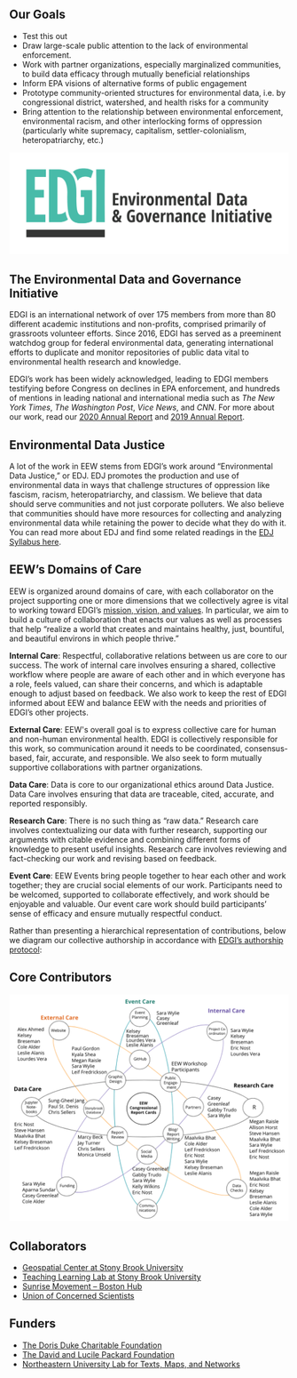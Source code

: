 <!--This is the main content file to edit for this page. It is embedded in src/pages/about.js. The page title comes from the .json in this same folder.-->

<!--The text at the top of this page is pulled from `eew-desc.md` in this folder-->

## Our Goals
* Test this out
* Draw large-scale public attention to the lack of environmental enforcement.
* Work with partner organizations, especially marginalized communities, to build data efficacy through mutually beneficial relationships
* Inform EPA visions of alternative forms of public engagement
* Prototype community-oriented structures for environmental data, i.e. by congressional district, watershed, and health risks for a community
* Bring attention to the relationship between environmental enforcement, environmental racism, and other interlocking forms of oppression (particularly white supremacy, capitalism, settler-colonialism, heteropatriarchy, etc.)

![Environmental Data and Governance Initiative logo](./EDGI-logo.png)

## The Environmental Data and Governance Initiative
EDGI is an international network of over 175 members from more than 80 different academic institutions and non-profits, comprised primarily of grassroots volunteer efforts. Since 2016, EDGI has served as a preeminent watchdog group for federal environmental data, generating international efforts to duplicate and monitor repositories of public data vital to environmental health research and knowledge.

EDGI’s work has been widely acknowledged, leading to EDGI members testifying before Congress on declines in EPA enforcement, and hundreds of mentions in leading national and international media such as *The New York Times*, *The Washington Post*, *Vice News*, and *CNN*. For more about our work, read our <a href="https://envirodatagov.org/publication/edgi-annual-report-2020/" target=_blank rel=noopener >2020 Annual Report</a> and <a href="https://envirodatagov.org/publication/edgi-annual-report-2019/" target=_blank rel=noopener >2019 Annual Report</a>. 

## Environmental Data Justice
A lot of the work in EEW stems from EDGI’s work around “Environmental Data Justice,” or EDJ. EDJ promotes the production and use of environmental data in ways that challenge structures of oppression like fascism, racism, heteropatriarchy, and classism. We believe that data should serve communities and not just corporate polluters. We also believe that communities should have more resources for collecting and analyzing environmental data while retaining the power to decide what they do with it. You can read more about EDJ and find some related readings in the <a href="https://drive.google.com/drive/folders/1F0N3NOxcZBmlDW57IyAnSTQ8XZtESEn1" target=_blank rel=noopener >EDJ Syllabus here</a>.

## EEW’s Domains of Care 
EEW is organized around domains of care, with each collaborator on the project supporting one or more dimensions that we collectively agree is vital to working toward EDGI’s <a href="https://envirodatagov.org/about/mission-vision-values/#:~:text=EDGI%20fosters%20the%20stewardship%20and,enable%20government%20and%20industry%20accountability." target=_blank rel=noopener >mission, vision, and values</a>. In particular, we aim to build a culture of collaboration that enacts our values as well as processes that help “realize a world that creates and maintains healthy, just, bountiful, and beautiful environs in which people thrive.” 

**Internal Care**: Respectful, collaborative relations between us are core to our success. The work of internal care involves ensuring a shared, collective workflow where people are aware of each other and in which everyone has a role, feels valued, can share their concerns, and which is adaptable enough to adjust based on feedback. We also work to keep the rest of EDGI informed about EEW and balance EEW with the needs and priorities of EDGI’s other projects.

**External Care**: EEW's overall goal is to express collective care for human and non-human environmental health. EDGI is collectively responsible for this work, so communication around it needs to be coordinated, consensus-based, fair, accurate, and responsible. We also seek to form mutually supportive collaborations with partner organizations.

**Data Care**: Data is core to our organizational ethics around Data Justice. Data Care involves ensuring that data are traceable, cited, accurate, and reported responsibly.

**Research Care**: There is no such thing as “raw data.” Research care involves contextualizing our data with further research, supporting our arguments with citable evidence and combining different forms of knowledge to present useful insights. Research care involves reviewing and fact-checking our work and revising based on feedback.

**Event Care**: EEW Events bring people together to hear each other and work together; they are crucial social elements of our work. Participants need to be welcomed, supported to collaborate effectively, and work should be enjoyable and valuable. Our event care work should build participants’ sense of efficacy and ensure mutually respectful conduct.

Rather than presenting a hierarchical representation of contributions, below we diagram our collective authorship in accordance with <a href="https://docs.google.com/document/d/1SZeIVuJ4kjosq9GXTx8AauEF4RJYOftYyuPsj68kVck/edit#heading=h.k0ozbm3wj762" target=_blank rel=noopener >EDGI’s authorship protocol</a>: 

## Core Contributors
![Diagram listing the names of core contributors on the EEW project, arranged by fields of care (data care, external care, event care, internal care, and research care)](./EEW-Authorship.png)

## Collaborators
- <a href="https://www.stonybrook.edu/commcms/gss/" target=_blank rel=noopener >Geospatial Center at Stony Brook University</a>
- <a href="http://apps.tlt.stonybrook.edu/" target=_blank rel=noopener >Teaching Learning Lab at Stony Brook University</a>
- <a href="http://www.facebook.com/SunriseBoston/" target=_blank rel=noopener >Sunrise Movement – Boston Hub</a>
- <a href="https://www.ucsusa.org//" target=_blank rel=noopener >Union of Concerned Scientists</a>

## Funders
- <a href="https://www.ddcf.org/" target=_blank rel=noopener >The Doris Duke Charitable Foundation</a>
- <a href="https://www.packard.org/" target=_blank rel=noopener >The David and Lucile Packard Foundation</a>
- <a href="https://web.northeastern.edu/nulab/" target=_blank rel=noopener >Northeastern University Lab for Texts, Maps, and Networks</a>
